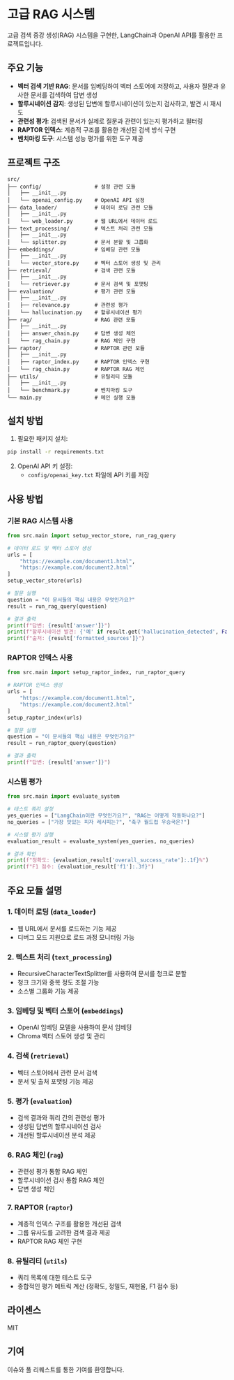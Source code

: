 # 고급 RAG 시스템

고급 검색 증강 생성(RAG) 시스템을 구현한, LangChain과 OpenAI API를 활용한 프로젝트입니다.

## 주요 기능

- **벡터 검색 기반 RAG**: 문서를 임베딩하여 벡터 스토어에 저장하고, 사용자 질문과 유사한 문서를 검색하여 답변 생성
- **할루시네이션 감지**: 생성된 답변에 할루시네이션이 있는지 검사하고, 발견 시 재시도
- **관련성 평가**: 검색된 문서가 실제로 질문과 관련이 있는지 평가하고 필터링
- **RAPTOR 인덱스**: 계층적 구조를 활용한 개선된 검색 방식 구현
- **벤치마킹 도구**: 시스템 성능 평가를 위한 도구 제공

## 프로젝트 구조

```
src/
├── config/                 # 설정 관련 모듈
│   ├── __init__.py
│   └── openai_config.py    # OpenAI API 설정
├── data_loader/            # 데이터 로딩 관련 모듈
│   ├── __init__.py
│   └── web_loader.py       # 웹 URL에서 데이터 로드
├── text_processing/        # 텍스트 처리 관련 모듈
│   ├── __init__.py
│   └── splitter.py         # 문서 분할 및 그룹화
├── embeddings/             # 임베딩 관련 모듈
│   ├── __init__.py
│   └── vector_store.py     # 벡터 스토어 생성 및 관리
├── retrieval/              # 검색 관련 모듈
│   ├── __init__.py
│   └── retriever.py        # 문서 검색 및 포맷팅
├── evaluation/             # 평가 관련 모듈
│   ├── __init__.py
│   ├── relevance.py        # 관련성 평가
│   └── hallucination.py    # 할루시네이션 평가
├── rag/                    # RAG 관련 모듈
│   ├── __init__.py
│   ├── answer_chain.py     # 답변 생성 체인
│   └── rag_chain.py        # RAG 체인 구현
├── raptor/                 # RAPTOR 관련 모듈
│   ├── __init__.py
│   ├── raptor_index.py     # RAPTOR 인덱스 구현
│   └── rag_chain.py        # RAPTOR RAG 체인
├── utils/                  # 유틸리티 모듈
│   ├── __init__.py
│   └── benchmark.py        # 벤치마킹 도구
└── main.py                 # 메인 실행 모듈
```

## 설치 방법

1. 필요한 패키지 설치:

```bash
pip install -r requirements.txt
```

2. OpenAI API 키 설정:
   - `config/openai_key.txt` 파일에 API 키를 저장

## 사용 방법

### 기본 RAG 시스템 사용

```python
from src.main import setup_vector_store, run_rag_query

# 데이터 로드 및 벡터 스토어 생성
urls = [
    "https://example.com/document1.html",
    "https://example.com/document2.html"
]
setup_vector_store(urls)

# 질문 실행
question = "이 문서들의 핵심 내용은 무엇인가요?"
result = run_rag_query(question)

# 결과 출력
print(f"답변: {result['answer']}")
print(f"할루시네이션 발견: {'예' if result.get('hallucination_detected', False) else '아니오'}")
print(f"출처: {result['formatted_sources']}")
```

### RAPTOR 인덱스 사용

```python
from src.main import setup_raptor_index, run_raptor_query

# RAPTOR 인덱스 생성
urls = [
    "https://example.com/document1.html",
    "https://example.com/document2.html"
]
setup_raptor_index(urls)

# 질문 실행
question = "이 문서들의 핵심 내용은 무엇인가요?"
result = run_raptor_query(question)

# 결과 출력
print(f"답변: {result['answer']}")
```

### 시스템 평가

```python
from src.main import evaluate_system

# 테스트 쿼리 설정
yes_queries = ["LangChain이란 무엇인가요?", "RAG는 어떻게 작동하나요?"]
no_queries = ["가장 맛있는 피자 레시피는?", "축구 월드컵 우승국은?"]

# 시스템 평가 실행
evaluation_result = evaluate_system(yes_queries, no_queries)

# 결과 확인
print(f"정확도: {evaluation_result['overall_success_rate']:.1f}%")
print(f"F1 점수: {evaluation_result['f1']:.3f}")
```

## 주요 모듈 설명

### 1. 데이터 로딩 (`data_loader`)

- 웹 URL에서 문서를 로드하는 기능 제공
- 디버그 모드 지원으로 로드 과정 모니터링 가능

### 2. 텍스트 처리 (`text_processing`)

- RecursiveCharacterTextSplitter를 사용하여 문서를 청크로 분할
- 청크 크기와 중복 정도 조절 가능
- 소스별 그룹화 기능 제공

### 3. 임베딩 및 벡터 스토어 (`embeddings`)

- OpenAI 임베딩 모델을 사용하여 문서 임베딩
- Chroma 벡터 스토어 생성 및 관리

### 4. 검색 (`retrieval`)

- 벡터 스토어에서 관련 문서 검색
- 문서 및 출처 포맷팅 기능 제공

### 5. 평가 (`evaluation`)

- 검색 결과와 쿼리 간의 관련성 평가
- 생성된 답변의 할루시네이션 검사
- 개선된 할루시네이션 분석 제공

### 6. RAG 체인 (`rag`)

- 관련성 평가 통합 RAG 체인
- 할루시네이션 검사 통합 RAG 체인
- 답변 생성 체인

### 7. RAPTOR (`raptor`)

- 계층적 인덱스 구조를 활용한 개선된 검색
- 그룹 유사도를 고려한 검색 결과 제공
- RAPTOR RAG 체인 구현

### 8. 유틸리티 (`utils`)

- 쿼리 목록에 대한 테스트 도구
- 종합적인 평가 메트릭 계산 (정확도, 정밀도, 재현율, F1 점수 등)

## 라이센스

MIT

## 기여

이슈와 풀 리퀘스트를 통한 기여를 환영합니다.
